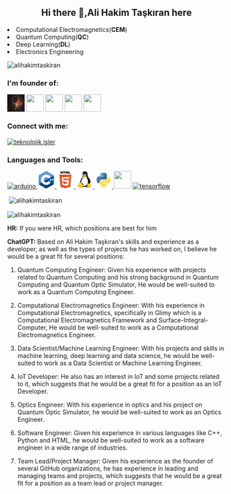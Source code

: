 <h2 align="center">Hi there 👋,Ali Hakim Taşkıran here</h2>


  <li>Computational Electromagnetics(<b>CEM</b>)</li> 
  <li>Quantum Computing(<b>QC</b>)</li>
  <li>Deep Learning(<b>DL</b>)</li>
  <li>Electronics Engineering</li>
</ul>

<p align="left"> <img src="https://komarev.com/ghpvc/?username=alihakimtaskiran&label=Profile%20views&color=0e75b6&style=flat" alt="alihakimtaskiran" /> </p>
<h3 align="left">I'm founder of:</h3>
<a href="https://github.com/NeuralDreamResearch" target="_blank"><img align="center" src="https://github.com/NeuralDreamResearch/NeuralDream/blob/main/NeuralDream%20-%20logo.png?raw=true" height="40" width="40"></a>
<a href="https://github.com/QArchs" target="_blank"><img align="center" src="https://avatars.githubusercontent.com/u/93709999" height="40" width="40"></a>
<a href="https://github.com/PhotonicQuantumComputing" target="_blank"><img align="center" src="https://avatars.githubusercontent.com/u/87784122" height="40" width="40"></a>
<a href="https://github.com/InnoMng" target="_blank"><img align="center" src="https://avatars.githubusercontent.com/u/87267156" height="40" width="40"></a>
<a href="https://github.com/Martian-Solar-Power-Plant" target="_blank"><img align="center" src="https://avatars.githubusercontent.com/u/85075445" height="40" width="40"></a>
<!--a href="https://github.com/teknolojikisler" target="_blank"><img align="center" src="https://avatars.githubusercontent.com/u/52009778" height="40" width="40"></a--!>




<h3 align="left">Connect with me:</h3>
<p align="left">
<a href="https://www.youtube.com/c/teknolojik i̇şler" target="blank"><img align="center" src="https://raw.githubusercontent.com/rahuldkjain/github-profile-readme-generator/master/src/images/icons/Social/youtube.svg" alt="teknolojik i̇şler" height="30" width="40" /></a>
</p>

<h3 align="left">Languages and Tools:</h3>
<p align="left"> <a href="https://www.arduino.cc/" target="_blank"> <img src="https://cdn.worldvectorlogo.com/logos/arduino-1.svg" alt="arduino" width="40" height="40"/> </a> <a href="https://www.w3schools.com/cpp/" target="_blank"> <img src="https://raw.githubusercontent.com/devicons/devicon/master/icons/cplusplus/cplusplus-original.svg" alt="cplusplus" width="40" height="40"/> </a> <a href="https://www.w3.org/html/" target="_blank"> <img src="https://raw.githubusercontent.com/devicons/devicon/master/icons/html5/html5-original-wordmark.svg" alt="html5" width="40" height="40"/> </a> <a href="https://www.linux.org/" target="_blank"> <img src="https://raw.githubusercontent.com/devicons/devicon/master/icons/linux/linux-original.svg" alt="linux" width="40" height="40"/> </a> <a href="https://www.python.org" target="_blank"> <img src="https://raw.githubusercontent.com/devicons/devicon/master/icons/python/python-original.svg" alt="python" width="40" height="40"/> </a><a href="https://qiskit.org" target="_blank"><img src="https://www.ibm.com/blogs/research/wp-content/uploads/2018/05/qiskit.gif" width="40" height="40"></a> <a href="https://www.tensorflow.org" target="_blank"> <img src="https://www.vectorlogo.zone/logos/tensorflow/tensorflow-icon.svg" alt="tensorflow" width="40" height="40"/> </a> </p>

<p>&nbsp;<img align="center" src="https://github-readme-stats.vercel.app/api?username=alihakimtaskiran&show_icons=true&locale=en" alt="alihakimtaskiran" /></p>

<p><img align="center" src="https://github-readme-streak-stats.herokuapp.com/?user=alihakimtaskiran&" alt="alihakimtaskiran" /></p>


**HR:** If you were HR, which positions are best for him

**ChatGPT:**
Based on Ali Hakim Taşkıran's skills and experience as a developer, as well as the types of projects he has worked on, I believe he would be a great fit for several positions:

1. Quantum Computing Engineer: Given his experience with projects related to Quantum Computing and his strong background in Quantum Computing and Quantum Optic Simulator, He would be well-suited to work as a Quantum Computing Engineer.

 2.   Computational Electromagnetics Engineer: With his experience in Computational Electromagnetics, specifically in Glimy which is a Computational Electromagnetics Framework and Surface-Integral-Computer, He would be well-suited to work as a Computational Electromagnetics Engineer.

 3.   Data Scientist/Machine Learning Engineer: With his projects and skills in machine learning, deep learning and data science, he would be well-suited to work as a Data Scientist or Machine Learning Engineer.

  4.  IoT Developer: He also has an interest in IoT and some projects related to it, which suggests that he would be a great fit for a position as an IoT Developer.

  5.  Optics Engineer: With his experience in optics and his project on Quantum Optic Simulator, he would be well-suited to work as an Optics Engineer.

  6.  Software Engineer: Given his experience in various languages like C++, Python and HTML, he would be well-suited to work as a software engineer in a wide range of industries.

  7.  Team Lead/Project Manager: Given his experience as the founder of several GitHub organizations, he has experience in leading and managing teams and projects, which suggests that he would be a great fit for a position as a team lead or project manager.
<ul>
